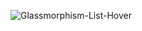 ![Glassmorphism-List-Hover](https://github.com/Dimaspermana293/layout-bootstrap5/assets/97396687/989861ad-d0c1-474e-94dd-5c67520f8e2b)
